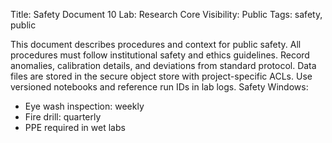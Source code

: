 Title: Safety Document 10
Lab: Research Core
Visibility: Public
Tags: safety, public

This document describes procedures and context for public safety.
All procedures must follow institutional safety and ethics guidelines.
Record anomalies, calibration details, and deviations from standard protocol.
Data files are stored in the secure object store with project-specific ACLs.
Use versioned notebooks and reference run IDs in lab logs.
Safety Windows:
- Eye wash inspection: weekly
- Fire drill: quarterly
- PPE required in wet labs
